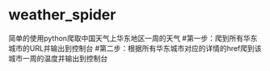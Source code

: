 # weather_spider
简单的使用python爬取中国天气上华东地区一周的天气
#第一步：爬到所有华东城市的URL并输出到控制台
#第二步：根据所有华东城市对应的详情的href爬到该城市一周的温度并输出到控制台
